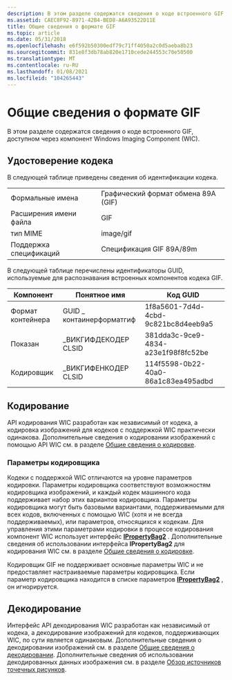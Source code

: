 ```yaml
---
description: В этом разделе содержатся сведения о коде встроенного GIF, доступном через компонент Windows Imaging Component (WIC).
ms.assetid: CAEC8F92-8971-42B4-BED8-A6A93522D11E
title: Общие сведения о формате GIF
ms.topic: article
ms.date: 05/31/2018
ms.openlocfilehash: e6f592b50300edf79c71ff4050a2c0d5aeba8b23
ms.sourcegitcommit: 831e8f3db78ab820e1710cede244553c70e50500
ms.translationtype: MT
ms.contentlocale: ru-RU
ms.lasthandoff: 01/08/2021
ms.locfileid: "104265443"
---
```

# <a name="gif-format-overview"></a>Общие сведения о формате GIF

В этом разделе содержатся сведения о коде встроенного GIF, доступном через компонент Windows Imaging Component (WIC).

## <a name="codec-identity"></a>Удостоверение кодека

В следующей таблице приведены сведения об идентификации кодека.



|                        |                                       |
|------------------------|---------------------------------------|
| Формальные имена         | Графический формат обмена 89A (GIF) |
| Расширения имени файла | GIF                                   |
| тип MIME              | image/gif                             |
| Поддержка спецификаций  | Спецификация GIF 89A/89m             |



 

В следующей таблице перечислены идентификаторы GUID, используемые для распознавания встроенных компонентов кодека GIF.



| Компонент        | Понятное имя            | Код GUID                                |
|------------------|--------------------------|-------------------------------------|
| Формат контейнера | GUID \_ контаинерформатгиф | 1f8a5601-7d4d-4cbd-9c821bc8d4eeb9a5 |
| Показан          | \_ВИКГИФДЕКОДЕР CLSID     | 381dda3c-9ce9-4834-a23e1f98f8fc52be |
| Кодировщик          | \_ВИКГИФЕНКОДЕР CLSID     | 114f5598-0b22-40a0-86a1c83ea495adbd |



 

## <a name="encoding"></a>Кодирование

API кодирования WIC разработан как независимый от кодека, а кодировка изображений для кодеков с поддержкой WIC практически одинакова. Дополнительные сведения о кодировании изображений с помощью API WIC см. в разделе [Общие сведения о кодировке](-wic-creating-encoder.md).

### <a name="encoder-options"></a>Параметры кодировщика

Кодеки с поддержкой WIC отличаются на уровне параметров кодировки. Параметры кодировщика соответствуют возможностям кодировщика изображений, и каждый кодек машинного кода поддерживает набор этих вариантов кодировщика. Параметры кодировщика могут быть базовыми вариантами, поддерживаемыми для всех кодов, включенных с помощью WIC (хотя и не всегда поддерживаемых), или параметров, относящихся к кодекам. Для управления этими параметрами кодировки в процессе кодирования компонент WIC использует интерфейс [**IPropertyBag2**](/previous-versions/windows/internet-explorer/ie-developer/platform-apis/aa768192(v=vs.85)) . Дополнительные сведения об использовании интерфейса **IPropertyBag2** для кодирования WIC см. в разделе [Общие сведения о кодировке](-wic-creating-encoder.md).

Кодировщик GIF не поддерживает основные параметры WIC и не предоставляет настраиваемые параметры кодировщика. Если параметр кодировщика находится в списке параметров [**IPropertyBag2**](/previous-versions/windows/internet-explorer/ie-developer/platform-apis/aa768192(v=vs.85)) , он игнорируется.

## <a name="decoding"></a>Декодирование

Интерфейс API декодирования WIC разработан как независимый от кодека, а декодирование изображений для кодеков, поддерживающих WIC, по сути является одинаковым. Дополнительные сведения о декодировании изображений см. в разделе [Общие сведения о декодировании](-wic-creating-decoder.md). Дополнительные сведения об использовании декодированных данных изображения см. в разделе [Обзор источников точечных рисунков](-wic-bitmapsources.md).

 

 
